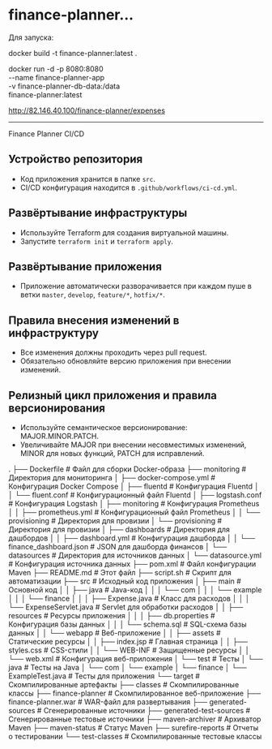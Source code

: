 # finance-planner...

Для запуска:

docker build -t finance-planner:latest .

docker run -d -p 8080:8080 \
  --name finance-planner-app \
  -v finance-planner-db-data:/data \
  finance-planner:latest

http://82.146.40.100/finance-planner/expenses




-------------------------------------------------------------------------



 Finance Planner CI/CD 
 
## Устройство репозитория 
- Код приложения хранится в папке `src`. 
- CI/CD конфигурация находится в `.github/workflows/ci-cd.yml`. 
 
## Развёртывание инфраструктуры 
- Используйте Terraform для создания виртуальной машины. 
- Запустите `terraform init` и `terraform apply`. 
 
## Развёртывание приложения 
- Приложение автоматически разворачивается при каждом пуше в ветки `master`, `develop`, `feature/*`, `hotfix/*`. 
 
## Правила внесения изменений в инфраструктуру 
- Все изменения должны проходить через pull request. 
- Обязательно обновляйте версию приложения при внесении изменений. 
 
## Релизный цикл приложения и правила версионирования 
- Используйте семантическое версионирование: MAJOR.MINOR.PATCH. 
- Увеличивайте MAJOR при внесении несовместимых изменений, MINOR для новых функций, PATCH для исправлений. 




.
├── Dockerfile                  # Файл для сборки Docker-образа
├── monitoring                  # Директория для мониторинга
│   ├── docker-compose.yml      # Конфигурация Docker Compose
│   ├── fluentd                 # Конфигурация Fluentd
│   │   └── fluent.conf         # Конфигурационный файл Fluentd
│   ├── logstash.conf           # Конфигурация Logstash
│   ├── monitoring              # Конфигурация Prometheus
│   │   ├── prometheus.yml      # Конфигурационный файл Prometheus
│   │   └── provisioning        # Директория для провизии
│   └── provisioning            # Директория для провизии
│       ├── dashboards          # Директория для дашбордов
│       │   ├── dashboard.yml   # Конфигурация дашборда
│       │   └── finance_dashboard.json # JSON для дашборда финансов
│       └── datasources         # Директория для источников данных
│           └── datasource.yml  # Конфигурация источника данных
├── pom.xml                     # Файл конфигурации Maven
├── README.md                   # Этот файл
├── script.sh                   # Скрипт для автоматизации
├── src                         # Исходный код приложения
│   ├── main                    # Основной код
│   │   ├── java                # Java-код
│   │   │   └── com
│   │   │       └── example
│   │   │           └── finance
│   │   │               ├── Expense.java          # Класс для расходов
│   │   │               └── ExpenseServlet.java   # Servlet для обработки расходов
│   │   ├── resources           # Ресурсы приложения
│   │   │   ├── db.properties   # Конфигурация базы данных
│   │   │   └── schema.sql      # SQL-схема базы данных
│   │   └── webapp              # Веб-приложение
│   │       ├── assets          # Статические ресурсы
│   │       ├── index.jsp       # Главная страница
│   │       ├── styles.css      # CSS-стили
│   │       └── WEB-INF         # Защищенные ресурсы
│   │           └── web.xml     # Конфигурация веб-приложения
│   └── test                    # Тесты
│       └── java                # Тесты на Java
│           └── com
│               └── example
│                   └── finance
│                       └── ExampleTest.java      # Тесты для приложения
└── target                      # Скомпилированные артефакты
    ├── classes                 # Скомпилированные классы
    ├── finance-planner         # Скомпилированное веб-приложение
    ├── finance-planner.war     # WAR-файл для развертывания
    ├── generated-sources       # Сгенерированные источники
    ├── generated-test-sources   # Сгенерированные тестовые источники
    ├── maven-archiver          # Архиватор Maven
    ├── maven-status             # Статус Maven
    ├── surefire-reports        # Отчеты о тестировании
    └── test-classes            # Скомпилированные тестовые классы